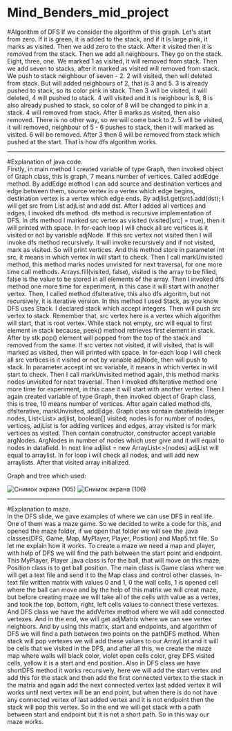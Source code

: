 # Mind_Benders_mid_project
#Algorithm of DFS
If we consider the algorithm of this graph. Let's start from zero. If it is green, it is added to the stack, and if it is large pink, it marks as visited. Then we add zero to the stack. After it visited then it is removed from the stack. Then we add all
neighbours. They go on the stack. Eight, three, one.   We marked 1 as visited, it will removed from stack. Then we add seven to stacks, after it marked as visited will  removed from stack. We push to stack neighbour of seven - 2. 2 will visited, then will deleted from stack. But will added neighbours of 2, that is 3 and 5. 3 is already pushed to stack, so its color pink in stack. Then 3 will be visited, it will deleted, 4 will pushed to stack. 4 will visited and it is neighbour is 8, 8 is also already pushed to stack, so color of 8 will be changed to pink in a stack. 4 will removed from stack. After 8 marks as visited, then also removed. There is no other way, so we will come back to 2. 5 will be visited, it will removed, neighbour of 5 - 6 pushes to stack, then it will marked as visited. 6 will be removed. After 3 then 8 will be removed from stack which pushed at the start. That is how dfs algorithm works.

_________________________________________________________________________________________________________________________________________________________________________________

#Explanation of java code.                                                                                                                                    
Firstly, in main method I created variable of type Graph, then invoked object of Graph class, this is graph, 7 means number of vertices. 
 Called addEdge method. By addEdge method I can add source and destination vertices and edge between them, source vertex is a vertex which edge begins,
 destination vertex is a vertex which edge ends.  By adjlist.get(src).add(dst); I will get src from List adjList and add dst. After I added all vertices 
 and edges, I invoked dfs method. dfs method is recursive implementation of DFS. In dfs method I marked src vertex as visited (visited[src] = true), then
 it will printed with space. In for-each loop I will check all src vertices is it visited or not by variable adjNode. If this src vertex not visited then 
 I will invoke dfs method recursively. It will invoke recursively and if not visited, mark as visited. So will print vertices. And this method store in 
 parameter int src, it means in which vertex in will start to check. Then I call markUnvisited method, this method marks nodes unvisited for next traversal,
 for one more time call methods. Arrays.fill(visited, false), visited is the array to be filled, false is the value to be stored in all elements of the array.
 Then I invoked dfs method one more time for experiment, in this case it will start with another vertex.
    Then, I called method dfsIterative, this also dfs algoritm, but not recursively, it is iterative version. In this method I used Stack, as you know DFS uses 
Stack.  I declared stack which accept integers. Then will push src vertex to stack. Remember that, src vertex here is a vertex which algorithm will start, 
that is root vertex. While stack not empty, src will equal to first element in stack because, peek() method retrieves first element in stack. After by stk.pop()
element will popped from the top of the stack and removed from the same. If src vertex not visited, it will visited, that is will marked as visited, then will 
printed with space.  In for-each loop I will check all src vertices is it visited or not by variable adjNode, then will push to stack. In parameter accept int 
src variable, it means in which vertex in will start to check. Then I call markUnvisited method again, this method marks nodes unvisited for next traversal. 
Then I invoked dfsIterative method one more time for experiment, in this case it will start with another vertex.
  Then I again created variable of type Graph, then invoked object of Graph class, this is tree, 10 means number of vertices. After again called method dfs, 
  dfsIterative, markUnvisited, addEdge.
Graph class contain datafields  Integer nodes, List<List<Integer>> adjlist, boolean[] visited; nodes is for number of nodes, vertices, adjList is for adding vertices 
and edges, array visited is for mark vertices as visited. Then contain constructor, constructor accept variable argNodes. ArgNodes in number of nodes which user
give and it will equal to nodes in datafield. In next line  adjlist = new ArrayList<>(nodes) adjList will equal to arraylist. In for loop i will check all nodes,
and will add new arraylists. After that visited array initialized.
 
 Graph and tree which used:
 
![Снимок экрана (105)](https://user-images.githubusercontent.com/78644880/111902651-b0a88c80-8a68-11eb-8e98-f4d37b75ea12.png)
![Снимок экрана (106)](https://user-images.githubusercontent.com/78644880/111902656-b3a37d00-8a68-11eb-9781-3c1072fff141.png)

  
-----------------------------------------------------------------------------------------------------------------------------------------------------------------------------
  
#Explanation to maze.                                                
In the DFS slide, we gave examples of where we can use DFS in real life. One of them was a maze game. So we decided to write a code for this, and opened the maze folder, if we open that folder we will see the .java classes(DFS, Game, Map, MyPlayer, Player, Position) and Map5.txt file. So let me explain how it works. To create a maze we need a map and player, with help of DFS we will find the path between the start point and endpoint. This MyPlayer, Player .java class is for the ball, that will move on this maze, Position class is to get ball position. The main class is Game class where we will get a text file and send it to the Map class and control other classes.  In-text file written matrix with values 0 and 1, 0 the wall cells, 1 is opened cell where the ball can move and by the help of this matrix we will creat maze, but before creating maze we will take all of the cells with value as a vertex, and took the top, bottom, right, left cells values to connect these vertexes. And DFS class we have the addVertex method where we will add connected vertexes. And in the end, we will get adjMatrix where we can see vertex neighbors. And by using this matrix, start and endpoints, and algorithm of DFS  we will find a path between two points on the pathDFS method. When stack will pop vertexes we will add these values to our ArrayList and it will be cells that we visited in the DFS, and after all this, we create the maze map where walls will black color, violet open cells color, grey DFS visited cells, yellow it is a start and end position. Also in DFS class we have shortDFS method it works recursively, here we will add the start vertex and add this for the stack and then add the first connected vertex to the stack in the matrix and again add the next connected vertex last added vertex it will works until next vertex will be an end point, but when there is do not have any connected vertex of last added vertex and it is not endpoint then the stack will pop this vertex. So in the end we will get stack with a path between start and endpoint but it is not a short path. So in this way our maze works.
